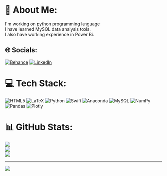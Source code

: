 # 💫 About Me:
I'm working on python programming language<br>I have learned MySQL data analysis tools.<br>I also have working experience in Power Bi.


## 🌐 Socials:
[![Behance](https://img.shields.io/badge/Behance-1769ff?logo=behance&logoColor=white)](https://behance.net/arunsinp) [![LinkedIn](https://img.shields.io/badge/LinkedIn-%230077B5.svg?logo=linkedin&logoColor=white)](https://linkedin.com/in/dr-arun-kumar-pandey-5186a336) 

# 💻 Tech Stack:
![HTML5](https://img.shields.io/badge/html5-%23E34F26.svg?style=for-the-badge&logo=html5&logoColor=white) ![LaTeX](https://img.shields.io/badge/latex-%23008080.svg?style=for-the-badge&logo=latex&logoColor=white) ![Python](https://img.shields.io/badge/python-3670A0?style=for-the-badge&logo=python&logoColor=ffdd54) ![Swift](https://img.shields.io/badge/swift-F54A2A?style=for-the-badge&logo=swift&logoColor=white) ![Anaconda](https://img.shields.io/badge/Anaconda-%2344A833.svg?style=for-the-badge&logo=anaconda&logoColor=white) ![MySQL](https://img.shields.io/badge/mysql-%2300f.svg?style=for-the-badge&logo=mysql&logoColor=white) ![NumPy](https://img.shields.io/badge/numpy-%23013243.svg?style=for-the-badge&logo=numpy&logoColor=white) ![Pandas](https://img.shields.io/badge/pandas-%23150458.svg?style=for-the-badge&logo=pandas&logoColor=white) ![Plotly](https://img.shields.io/badge/Plotly-%233F4F75.svg?style=for-the-badge&logo=plotly&logoColor=white)
# 📊 GitHub Stats:
![](https://github-readme-stats.vercel.app/api?username=arunsinp&theme=dark&hide_border=false&include_all_commits=true&count_private=true)<br/>
![](https://github-readme-streak-stats.herokuapp.com/?user=arunsinp&theme=dark&hide_border=false)<br/>
![](https://github-readme-stats.vercel.app/api/top-langs/?username=arunsinp&theme=dark&hide_border=false&include_all_commits=true&count_private=true&layout=compact)

---
[![](https://visitcount.itsvg.in/api?id=arunsinp&icon=0&color=0)](https://visitcount.itsvg.in)

<!-- Proudly created with GPRM ( https://gprm.itsvg.in ) -->